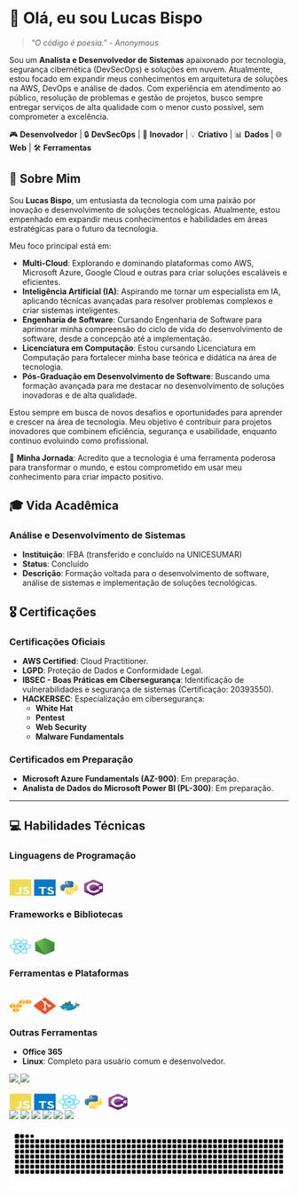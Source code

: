 # 👋 Olá, eu sou Lucas Bispo

> *"O código é poesia." - Anonymous*

Sou um **Analista e Desenvolvedor de Sistemas** apaixonado por tecnologia, segurança cibernética (DevSecOps) e soluções em nuvem. Atualmente, estou focado em expandir meus conhecimentos em arquitetura de soluções na AWS, DevOps e análise de dados. Com experiência em atendimento ao público, resolução de problemas e gestão de projetos, busco sempre entregar serviços de alta qualidade com o menor custo possível, sem comprometer a excelência.

🎮 **Desenvolvedor** | 🔒 **DevSecOps** | 🚀 **Inovador** | 💡 **Criativo** | 📊 **Dados** | 🌐 **Web** | 🛠️ **Ferramentas**

## 🌟 Sobre Mim

Sou **Lucas Bispo**, um entusiasta da tecnologia com uma paixão por inovação e desenvolvimento de soluções tecnológicas. Atualmente, estou empenhado em expandir meus conhecimentos e habilidades em áreas estratégicas para o futuro da tecnologia.

Meu foco principal está em:
- **Multi-Cloud**: Explorando e dominando plataformas como AWS, Microsoft Azure, Google Cloud e outras para criar soluções escaláveis e eficientes.
- **Inteligência Artificial (IA)**: Aspirando me tornar um especialista em IA, aplicando técnicas avançadas para resolver problemas complexos e criar sistemas inteligentes.
- **Engenharia de Software**: Cursando Engenharia de Software para aprimorar minha compreensão do ciclo de vida do desenvolvimento de software, desde a concepção até a implementação.
- **Licenciatura em Computação**: Estou cursando Licenciatura em Computação para fortalecer minha base teórica e didática na área de tecnologia.
- **Pós-Graduação em Desenvolvimento de Software**: Buscando uma formação avançada para me destacar no desenvolvimento de soluções inovadoras e de alta qualidade.

Estou sempre em busca de novos desafios e oportunidades para aprender e crescer na área de tecnologia. Meu objetivo é contribuir para projetos inovadores que combinem eficiência, segurança e usabilidade, enquanto continuo evoluindo como profissional.

🌟 **Minha Jornada**: Acredito que a tecnologia é uma ferramenta poderosa para transformar o mundo, e estou comprometido em usar meu conhecimento para criar impacto positivo.
## 🎓 Vida Acadêmica

### **Análise e Desenvolvimento de Sistemas**
- **Instituição**: IFBA (transferido e concluído na UNICESUMAR)
- **Status**: Concluído
- **Descrição**: Formação voltada para o desenvolvimento de software, análise de sistemas e implementação de soluções tecnológicas.

## 🎖️ Certificações

### **Certificações Oficiais**
- **AWS Certified**: Cloud Practitioner.
- **LGPD**: Proteção de Dados e Conformidade Legal.
- **IBSEC - Boas Práticas em Cibersegurança**: Identificação de vulnerabilidades e segurança de sistemas (Certificação: 20393550).
- **HACKERSEC**: Especialização em cibersegurança:
  - **White Hat**
  - **Pentest**
  - **Web Security**
  - **Malware Fundamentals**

### **Certificados em Preparação**
- **Microsoft Azure Fundamentals (AZ-900)**: Em preparação.
- **Analista de Dados do Microsoft Power BI (PL-300)**: Em preparação.

---

## 💻 Habilidades Técnicas

### **Linguagens de Programação**
<div style="display: inline_block"><br>
  <img align="center" alt="Lucas-Js" height="30" width="40" src="https://raw.githubusercontent.com/devicons/devicon/master/icons/javascript/javascript-plain.svg">
  <img align="center" alt="Lucas-Ts" height="30" width="40" src="https://raw.githubusercontent.com/devicons/devicon/master/icons/typescript/typescript-plain.svg">
  <img align="center" alt="Lucas-Python" height="30" width="40" src="https://raw.githubusercontent.com/devicons/devicon/master/icons/python/python-original.svg">
  <img align="center" alt="Lucas-Csharp" height="30" width="40" src="https://raw.githubusercontent.com/devicons/devicon/master/icons/csharp/csharp-original.svg">
</div>

### **Frameworks e Bibliotecas**
<div style="display: inline_block"><br>
  <img align="center" alt="Lucas-React" height="30" width="40" src="https://raw.githubusercontent.com/devicons/devicon/master/icons/react/react-original.svg">
  <img align="center" alt="Lucas-Node" height="30" width="40" src="https://raw.githubusercontent.com/devicons/devicon/master/icons/nodejs/nodejs-original.svg">
</div>

### **Ferramentas e Plataformas**
<div style="display: inline_block"><br>
  <img align="center" alt="Lucas-AWS" height="30" width="40" src="https://raw.githubusercontent.com/devicons/devicon/master/icons/amazonwebservices/amazonwebservices-original.svg">
  <img align="center" alt="Lucas-Git" height="30" width="40" src="https://raw.githubusercontent.com/devicons/devicon/master/icons/git/git-original.svg">
  <img align="center" alt="Lucas-Docker" height="30" width="40" src="https://raw.githubusercontent.com/devicons/devicon/master/icons/docker/docker-original.svg">
</div>

### **Outras Ferramentas**
- **Office 365**
- **Linux**: Completo para usuário comum e desenvolvedor.

<div>
  <a href="https://github.com/Lucas-Bispo">
    <img height="180em" src="https://github-readme-stats.vercel.app/api?username=Lucas-Bispo&show_icons=true&theme=dark&include_all_commits=true&count_private=true"/>
    <img height="180em" src="https://github-readme-stats.vercel.app/api/top-langs/?username=Lucas-Bispo&layout=compact&langs_count=7&theme=dark"/>
  </a>
</div>
<div style="display: inline_block"><br>
  <img align="center" alt="Lucas-Js" height="30" width="40" src="https://raw.githubusercontent.com/devicons/devicon/master/icons/javascript/javascript-plain.svg">
  <img align="center" alt="Lucas-Ts" height="30" width="40" src="https://raw.githubusercontent.com/devicons/devicon/master/icons/typescript/typescript-plain.svg">
  <img align="center" alt="Lucas-React" height="30" width="40" src="https://raw.githubusercontent.com/devicons/devicon/master/icons/react/react-original.svg">
  <img align="center" alt="Lucas-Python" height="30" width="40" src="https://raw.githubusercontent.com/devicons/devicon/master/icons/python/python-original.svg">
  <img align="center" alt="Lucas-Csharp" height="30" width="40" src="https://raw.githubusercontent.com/devicons/devicon/master/icons/csharp/csharp-original.svg">
</div>
<div> 
    <a href="https://www.facebook.com/profile.php?id=100052386890270" target="_blank"><img src="https://img.shields.io/badge/Facebook-1877F2?style=for-the-badge&logo=facebook&logoColor=white" target="_blank"></a>
    <a href="https://www.youtube.com/channel/UCdxYssbutqSZOjr7BsWi9Aw" target="_blank"><img src="https://img.shields.io/badge/YouTube-FF0000?style=for-the-badge&logo=youtube&logoColor=white" target="_blank"></a>
    <a href="https://instagram.com/lucas_bispo_dev" target="_blank"><img src="https://img.shields.io/badge/-Instagram-%23E4405F?style=for-the-badge&logo=instagram&logoColor=white" target="_blank"></a>
    <a href = "mailto:lucas.oliveira@uservoice.com.br"><img src="https://img.shields.io/badge/-Gmail-%23333?style=for-the-badge&logo=gmail&logoColor=white" target="_blank"></a>
    <a href="https://www.linkedin.com/in/lucas-bispo-8b95a71b1/" target="_blank"><img src="https://img.shields.io/badge/-LinkedIn-%230077B5?style=for-the-badge&logo=linkedin&logoColor=white" target="_blank"></a> 
    <a href="https://gitlab.com/lukaobispo" target="_blank"><img src="https://img.shields.io/badge/GitLab-330F63?style=for-the-badge&logo=gitlab&logoColor=white" target="_blank"></a> 
    
  ![Snake animation](https://github.com/Lucas-Bispo/Lucas-Bispo/blob/output/github-contribution-grid-snake.svg)
</div>
